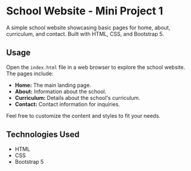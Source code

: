 # School Website - Mini Project 1

A simple school website showcasing basic pages for home, about, curriculum, and contact. Built with HTML, CSS, and Bootstrap 5.

## Usage

Open the `index.html` file in a web browser to explore the school website. The pages include:

- **Home:** The main landing page.
- **About:** Information about the school.
- **Curriculum:** Details about the school's curriculum.
- **Contact:** Contact information for inquiries.

Feel free to customize the content and styles to fit your needs.

## Technologies Used

- HTML
- CSS
- Bootstrap 5
